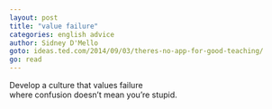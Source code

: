 ```yaml
---
layout: post
title: "value failure"
categories: english advice
author: Sidney D'Mello
goto: ideas.ted.com/2014/09/03/theres-no-app-for-good-teaching/
go: read
---
```


Develop a culture that values failure  
where confusion doesn’t mean you’re stupid.
